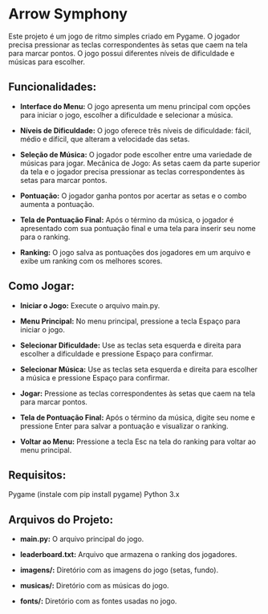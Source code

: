 # Arrow Symphony 

Este projeto é um jogo de ritmo simples criado em Pygame. O jogador precisa pressionar as teclas correspondentes às setas que caem na tela para marcar pontos. O jogo possui diferentes níveis de dificuldade e músicas para escolher.


## Funcionalidades:
- **Interface do Menu:** O jogo apresenta um menu principal com opções para iniciar o jogo, escolher a dificuldade e selecionar a música.


- **Níveis de Dificuldade:** O jogo oferece três níveis de dificuldade: fácil, médio e difícil, que alteram a velocidade das setas.


- **Seleção de Música:** O jogador pode escolher entre uma variedade de músicas para jogar.
Mecânica de Jogo: As setas caem da parte superior da tela e o jogador precisa pressionar as teclas correspondentes às setas para marcar pontos.


- **Pontuação:** O jogador ganha pontos por acertar as setas e o combo aumenta a pontuação.


- **Tela de Pontuação Final:** Após o término da música, o jogador é apresentado com sua pontuação final e uma tela para inserir seu nome para o ranking.


- **Ranking:** O jogo salva as pontuações dos jogadores em um arquivo e exibe um ranking com os melhores scores.


## Como Jogar:
- **Iniciar o Jogo:** Execute o arquivo main.py.


- **Menu Principal:** No menu principal, pressione a tecla Espaço para iniciar o jogo.


- **Selecionar Dificuldade:** Use as teclas seta esquerda e direita para escolher a dificuldade e pressione Espaço para confirmar.


- **Selecionar Música:** Use as teclas seta esquerda e direita para escolher a música e pressione Espaço para confirmar.


- **Jogar:** Pressione as teclas correspondentes às setas que caem na tela para marcar pontos.


- **Tela de Pontuação Final:** Após o término da música, digite seu nome e pressione Enter para salvar a pontuação e visualizar o ranking.


- **Voltar ao Menu:** Pressione a tecla Esc na tela do ranking para voltar ao menu principal.


## Requisitos:
Pygame (instale com pip install pygame)
Python 3.x


## Arquivos do Projeto:
- **main.py:** O arquivo principal do jogo.


- **leaderboard.txt:** Arquivo que armazena o ranking dos jogadores.

  
- **imagens/:** Diretório com as imagens do jogo (setas, fundo).


- **musicas/:** Diretório com as músicas do jogo.

  
- **fonts/:** Diretório com as fontes usadas no jogo.
